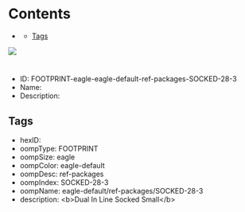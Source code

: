



Contents
========

* [](#)
	* [Tags](#tags)
  
![][im]
# 

- ID: FOOTPRINT-eagle-eagle-default-ref-packages-SOCKED-28-3
- Name: 
- Description: 

## Tags

- hexID: 
- oompType: FOOTPRINT
- oompSize: eagle
- oompColor: eagle-default
- oompDesc: ref-packages
- oompIndex: SOCKED-28-3
- oompName: eagle-default/ref-packages/SOCKED-28-3
- description: &lt;b&gt;Dual In Line Socked Small&lt;/b&gt;



[im]: image.png
